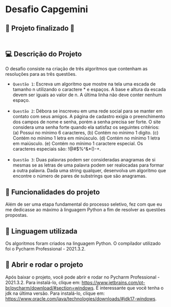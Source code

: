 # Desafio Capgemini #
##  :rocket: Projeto finalizado :rocket: <br><br>

## :computer: Descrição do Projeto
O desafio consiste na criação de três algoritmos que contenham as resoluções para as três questões.
- `Questão 1`: Escreva um algoritmo que mostre na tela uma escada de tamanho n utilizando o caractere * e espaços. A base e altura da escada devem ser iguais ao valor de n. 
A última linha não deve conter nenhum espaço. <br><br>
- `Questão 2`: Débora se inscreveu em uma rede social para se manter em contato com seus amigos. A página de cadastro exigia o preenchimento dos campos de nome e senha, porém 
a senha precisa ser forte. O site considera uma senha forte quando ela satisfaz os seguintes critérios: (a) Possui no mínimo 6 caracteres, (b) Contém no mínimo 1 digito. (c) 
Contém no mínimo 1 letra em minúsculo. (d) Contém no mínimo 1 letra em maiúsculo. (e) Contém no mínimo 1 caractere especial. Os caracteres especiais são: !@#$%^&*()-+. <br><br>
- `Questão 3`: Duas palavras podem ser consideradas anagramas de si mesmas se as letras de uma palavra podem ser realocadas para formar a outra palavra. Dada uma string qualquer, 
desenvolva um algoritmo que encontre o número de pares de substrings que são anagramas. <br>

## :hammer: Funcionalidades do projeto
Além de ser uma etapa fundamental do processo seletivo, fez com que eu me dedicasse ao máximo à linguagem Python a fim de resolver as questões propostas.

## :notebook_with_decorative_cover: Linguagem utilizada
Os algoritmos foram criados na linguagem Python. O compilador utilizado foi o Pycharm Professional - 2021.3.2.

## :key: Abrir e rodar o projeto
Após baixar o projeto, você pode abrir e rodar no Pycharm Professional - 2021.3.2. Para instalá-lo, clique em: https://www.jetbrains.com/pt-br/pycharm/download/#section=windows. 
É interessante que você tenha o jdk na última versão. Para instalá-lo, clique em: https://www.oracle.com/java/technologies/downloads/#jdk17-windows.
